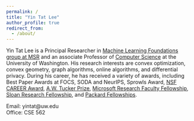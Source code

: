 ```yaml
---
permalink: /
title: "Yin Tat Lee"
author_profile: true
redirect_from: 
  - /about/
---
```



Yin Tat Lee is a Principal Researcher in [Machine Learning Foundations group at MSR](https://www.microsoft.com/en-us/research/group/mlog/) and an associate Professor of [Computer Science](https://www.cs.washington.edu/) at the University of Washington. His research interests are convex optimization, convex geometry, graph algorithms, online algorithms, and differential privacy. During his career, he has received a variety of awards, including Best Paper Awards at FOCS, SODA and NeurIPS, Sprowls Award, [NSF CAREER Award](https://www.nsf.gov/awardsearch/showAward?AWD_ID=1749609), [A.W. Tucker Prize](http://www.mathopt.org/?nav=tucker), [Microsoft Research Faculty Fellowship](https://www.microsoft.com/en-us/research/academic-program/faculty-fellowship/), [Sloan Research Fellowship](https://sloan.org/fellowships/), and [Packard Fellowships](https://www.packard.org/what-we-fund/science/packard-fellowships-for-science-and-engineering/).

Email: yintat@<span style="display: none;">ignoreme-</span>uw.edu<br>
Office: CSE 562
